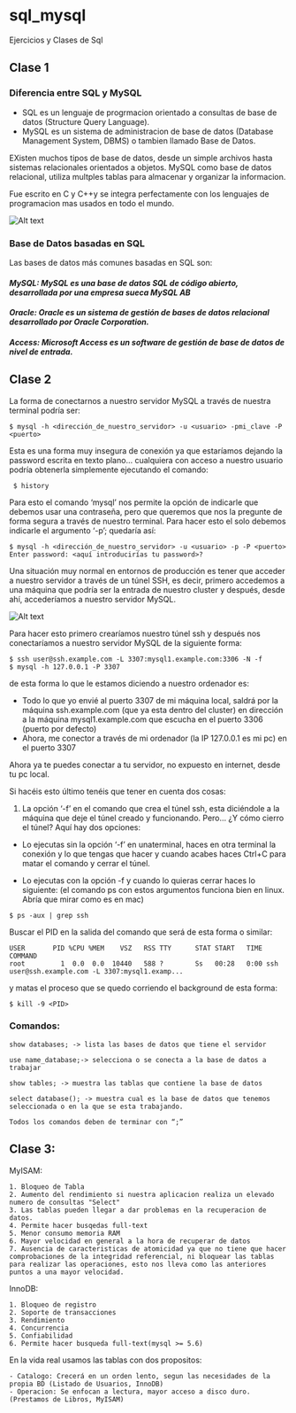 # sql_mysql
Ejercicios y Clases de Sql


## Clase 1

### Diferencia entre SQL y MySQL

- SQL es un lenguaje de progrmacion orientado a consultas de base de datos (Structure Query Language).
-  MySQL es un sistema de administracion de base de datos (Database Management System, DBMS) o tambien llamado Base de Datos.

EXisten muchos tipos de base de datos, desde un simple archivos hasta sistemas relacionales orientados a objetos. MySQL como base de datos relacional, utiliza multples tablas para almacenar y organizar la informacion.

Fue escrito en C y C++y se integra perfectamente con los lenguajes de programacion mas usados en todo el mundo.


![Alt text](https://kkslinuxinfo.files.wordpress.com/2016/02/database.png "DBMS")

### Base de Datos basadas en SQL

Las bases de datos más comunes basadas en SQL son:
#### _MySQL: MySQL es una base de datos SQL de código abierto, desarrollada por una empresa sueca MySQL AB_

#### _Oracle: Oracle es un sistema de gestión de bases de datos relacional desarrollado por Oracle Corporation._

#### _Access: Microsoft Access es un software de gestión de base de datos de nivel de entrada._


## Clase 2

La forma de conectarnos a nuestro servidor MySQL a través de nuestra terminal podría ser:

```
$ mysql -h <dirección_de_nuestro_servidor> -u <usuario> -pmi_clave -P <puerto>
```
  
Esta es una forma muy insegura de conexión ya que estaríamos dejando la password escrita en texto plano… cualquiera con acceso a nuestro usuario podría obtenerla simplemente ejecutando el comando:
```
 $ history
 ```
Para esto el comando ‘mysql’ nos permite la opción de indicarle que debemos usar una contraseña, pero que queremos que nos la pregunte de forma segura a través de nuestro terminal. Para hacer esto el solo debemos indicarle el argumento ‘-p’; quedaría así:
 ```
$ mysql -h <dirección_de_nuestro_servidor> -u <usuario> -p -P <puerto>
Enter password: <aquí introducirías tu password>?
 ``` 
Una situación muy normal en entornos de producción es tener que acceder a nuestro servidor a través de un túnel SSH, es decir, primero accedemos a una máquina que podría ser la entrada de nuestro cluster y después, desde ahí, accederíamos a nuestro servidor MySQL.


![Alt text](https://www.tunnelsup.com/images/ssh-local2.png "DBMS")

Para hacer esto primero crearíamos nuestro túnel ssh y después nos conectaríamos a nuestro servidor MySQL de la siguiente forma:
```
$ ssh user@ssh.example.com -L 3307:mysql1.example.com:3306 -N -f
$ mysql -h 127.0.0.1 -P 3307
```
de esta forma lo que le estamos diciendo a nuestro ordenador es:

- Todo lo que yo envié al puerto 3307 de mi máquina local, saldrá por la máquina ssh.example.com (que ya esta dentro del cluster) en dirección a la máquina mysql1.example.com que escucha en el puerto 3306 (puerto por defecto)
- Ahora, me conector a través de mi ordenador (la IP 127.0.0.1 es mi pc) en el puerto 3307

Ahora ya te puedes conectar a tu servidor, no expuesto en internet, desde tu pc local.

Si hacéis esto último tenéis que tener en cuenta dos cosas:

1. La opción ‘-f’ en el comando que crea el túnel ssh, esta diciéndole a la máquina que deje el túnel creado y funcionando. Pero… ¿Y cómo cierro el túnel? Aquí hay dos opciones:
- Lo ejecutas sin la opción ‘-f’ en unaterminal, haces en otra terminal la conexión y lo que tengas que hacer y cuando acabes haces Ctrl+C para matar el comando y cerrar el túnel.

- Lo ejecutas con la opción -f y cuando lo quieras cerrar haces lo siguiente: (el comando ps con estos argumentos funciona bien en linux. Abría que mirar como es en mac)
```
$ ps -aux | grep ssh
```
Buscar el PID en la salida del comando que será de esta forma o similar:
```
USER       PID %CPU %MEM    VSZ   RSS TTY      STAT START   TIME COMMAND
root         1  0.0  0.0  10440   588 ?        Ss   00:28   0:00 ssh user@ssh.example.com -L 3307:mysql1.examp...
```
y matas el proceso que se quedo corriendo el background de esta forma:
```
$ kill -9 <PID>
 ``` 
  
### Comandos:
```
show databases; -> lista las bases de datos que tiene el servidor

use name_database;-> selecciona o se conecta a la base de datos a trabajar

show tables; -> muestra las tablas que contiene la base de datos

select database(); -> muestra cual es la base de datos que tenemos seleccionada o en la que se esta trabajando.

Todos los comandos deben de terminar con “;”
```


## Clase 3:


MyISAM:

```
1. Bloqueo de Tabla
2. Aumento del rendimiento si nuestra aplicacion realiza un elevado numero de consultas "Select"
3. Las tablas pueden llegar a dar problemas en la recuperacion de datos.
4. Permite hacer busqedas full-text
5. Menor consumo memoria RAM
6. Mayor velocidad en general a la hora de recuperar de datos
7. Ausencia de caracteristicas de atomicidad ya que no tiene que hacer comprobaciones de la integridad referencial, ni bloquear las tablas para realizar las operaciones, esto nos lleva como las anteriores puntos a una mayor velocidad.

```

InnoDB:

```
1. Bloqueo de registro
2. Soporte de transacciones
3. Rendimiento
4. Concurrencia
5. Confiabilidad
6. Permite hacer busqueda full-text(mysql >= 5.6)

```

En la vida real usamos las tablas con dos propositos:
```
- Catalogo: Crecerá en un orden lento, segun las necesidades de la propia BD (Listado de Usuarios, InnoDB)
- Operacion: Se enfocan a lectura, mayor acceso a disco duro. (Prestamos de Libros, MyISAM)
```
